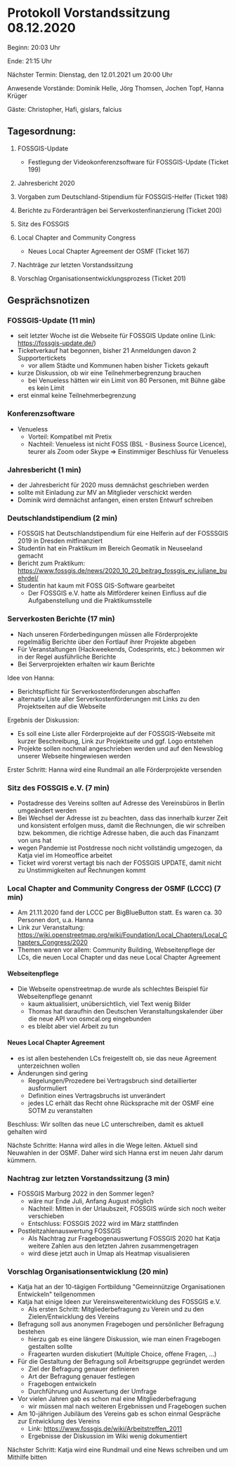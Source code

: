 # Protokoll Vorstandssitzung 08.12.2020

Beginn: 20:03 Uhr

Ende: 21:15 Uhr

Nächster Termin: Dienstag, den 12.01.2021 um 20:00 Uhr

Anwesende Vorstände: Dominik Helle, Jörg Thomsen, Jochen Topf, Hanna Krüger

Gäste: Christopher, Hafi, gislars, falcius

## Tagesordnung:

1. FOSSGIS-Update
    - Festlegung der Videokonferenzsoftware für FOSSGIS-Update (Ticket 199)

2. Jahresbericht 2020

3. Vorgaben zum Deutschland-Stipendium für FOSSGIS-Helfer (Ticket 198)

4. Berichte zu Förderanträgen bei Serverkostenfinanzierung (Ticket 200)

5. Sitz des FOSSGIS

6. Local Chapter and Community Congress
    - Neues Local Chapter Agreement der OSMF (Ticket 167)

7. Nachträge zur letzten Vorstandssitzung

8. Vorschlag Organisationsentwicklungsprozess (Ticket 201)

## Gesprächsnotizen

### FOSSGIS-Update (11 min)

- seit letzter Woche ist die Webseite für FOSSGIS Update online (Link: https://fossgis-update.de/)
- Ticketverkauf hat begonnen, bisher 21 Anmeldungen davon 2 Supportertickets
    - vor allem Städte und Kommunen haben bisher Tickets gekauft
- kurze Diskussion, ob wir eine Teilnehmerbegrenzung brauchen
    - bei Venueless hätten wir ein Limit von 80 Personen, mit Bühne gäbe es kein Limit
- erst einmal keine Teilnehmerbegrenzung

### Konferenzsoftware

- Venueless
    - Vorteil: Kompatibel mit Pretix
    - Nachteil: Venueless ist nicht FOSS (BSL - Business Source Licence), teurer als Zoom oder Skype
=> Einstimmiger Beschluss für Venueless

### Jahresbericht (1 min)

- der Jahresbericht für 2020 muss demnächst geschrieben werden
- sollte mit Einladung zur MV an Mitglieder verschickt werden
- Dominik wird demnächst anfangen, einen ersten Entwurf schreiben

### Deutschlandstipendium (2 min)

- FOSSGIS hat Deutschlandstipendium für eine Helferin auf der FOSSSGIS 2019 in Dresden mitfinanziert
- Studentin hat ein Praktikum im Bereich Geomatik in Neuseeland gemacht
- Bericht zum Praktikum: https://www.fossgis.de/news/2020_10_20_beitrag_fossgis_ev_juliane_buehrdel/
- Studentin hat kaum mit FOSS GIS-Software gearbeitet
    - Der FOSSGIS e.V. hatte als Mitförderer keinen Einfluss auf die Aufgabenstellung und die Praktikumsstelle

### Serverkosten Berichte  (17 min)

- Nach unseren Förderbedingungen müssen alle Förderprojekte regelmäßig Berichte über den Fortlauf ihrer Projekte abgeben
- Für Veranstaltungen (Hackweekends, Codesprints, etc.) bekommen wir in der Regel ausführliche Berichte
- Bei Serverprojekten erhalten wir kaum Berichte

Idee von Hanna:

- Berichtspflicht für Serverkostenförderungen abschaffen
- alternativ Liste aller Serverkostenförderungen mit Links zu den Projektseiten auf die Webseite

Ergebnis der Diskussion:

- Es soll eine Liste aller Förderprojekte auf der FOSSGIS-Webseite mit kurzer Beschreibung, Link zur Projektseite und ggf. Logo entstehen
- Projekte sollen nochmal angeschrieben werden und auf den Newsblog unserer Webseite hingewiesen werden

Erster Schritt: Hanna wird eine Rundmail an alle Förderprojekte versenden

### Sitz des FOSSGIS e.V. (7 min)

- Postadresse des Vereins sollten auf Adresse des Vereinsbüros in Berlin umgeändert werden
- Bei Wechsel der Adresse ist zu beachten, dass das innerhalb kurzer Zeit und konsistent erfolgen muss, damit die Rechnungen, die wir schreiben bzw. bekommen, die richtige Adresse haben, die auch das Finanzamt von uns hat
- wegen Pandemie ist Postdresse noch nicht vollständig umgezogen, da Katja viel im Homeoffice arbeitet
- Ticket wird vorerst vertagt bis nach der FOSSGIS UPDATE, damit nicht zu Unstimmigkeiten auf Rechnungen kommt

### Local Chapter and Community Congress der OSMF (LCCC) (7 min)

- Am 21.11.2020 fand der LCCC per BigBlueButton statt. Es waren ca. 30 Personen dort, u.a. Hanna
- Link zur Veranstaltung: https://wiki.openstreetmap.org/wiki/Foundation/Local_Chapters/Local_Chapters_Congress/2020
- Themen waren vor allem: Community Building, Webseitenpflege der LCs, die neuen Local Chapter und das neue Local Chapter Agreement

#### Webseitenpflege

- Die Webseite openstreetmap.de wurde als schlechtes Beispiel für Webseitenpflege genannt
    - kaum aktualisiert, unübersichtlich, viel Text wenig Bilder
    - Thomas hat daraufhin den Deutschen Veranstaltungskalender über die neue API von osmcal.org eingebunden
    - es bleibt aber viel Arbeit zu tun

#### Neues Local Chapter Agreement

- es ist allen bestehenden LCs freigestellt ob, sie das neue Agreement unterzeichnen wollen
- Änderungen sind gering
    - Regelungen/Prozedere bei Vertragsbruch sind detaillierter ausformuliert
    - Definition eines Vertragsbruchs ist unverändert
    - jedes LC erhält das Recht ohne Rücksprache mit der OSMF eine SOTM zu veranstalten

Beschluss: Wir sollten das neue LC unterschreiben, damit es aktuell gehalten wird

Nächste Schritte: Hanna wird alles in die Wege leiten. Aktuell sind Neuwahlen in der OSMF. Daher wird sich Hanna erst im neuen Jahr darum kümmern.

### Nachtrag zur letzten Vorstandssitzung (3 min)

- FOSSGIS Marburg 2022 in den Sommer legen?
    - wäre nur Ende Juli, Anfang August möglich
    - Nachteil: Mitten in der Urlaubszeit, FOSSGIS würde sich noch weiter verschieben
    - Entschluss: FOSSGIS 2022 wird im März stattfinden
- Postleitzahlenauswertung FOSSGIS
    - Als Nachtrag zur Fragebogenauswertung FOSSGIS 2020 hat Katja weitere Zahlen aus den letzten Jahren zusammengetragen
    - wird diese jetzt auch in Umap als Heatmap visualisieren

### Vorschlag Organisationsentwicklung (20 min)

- Katja hat an der 10-tägigen Fortbildung  "Gemeinnützige Organisationen Entwickeln" teilgenommen
- Katja hat einige Ideen zur Vereinsweiterentwicklung des FOSSGIS e.V.
    - Als ersten Schritt: Mitgliederbefragung zu Verein und zu den Zielen/Entwicklung des Vereins
- Befragung soll aus anonymen Fragebogen und persönlicher Befragung bestehen
    - hierzu gab es eine längere Diskussion, wie man einen Fragebogen gestalten sollte
    - Fragearten wurden diskutiert (Multiple Choice, offene Fragen, ...)
- Für die Gestaltung der Befragung soll Arbeitsgruppe gegründet werden
    - Ziel der Befragung genauer definieren
    - Art der Befragung genauer festlegen
    - Fragebogen entwickeln
    - Durchführung und Auswertung der Umfrage
- Vor vielen Jahren gab es schon mal eine Mitgliederbefragung
    - wir müssen mal nach weiteren Ergebnissen und Fragebogen suchen
- Am 10-jährigen Jubiläum des Vereins gab es schon einmal Gespräche zur Entwicklung des Vereins
    - Link: https://www.fossgis.de/wiki/Arbeitstreffen_2011
    - Ergebnisse der Diskussion im Wiki wenig dokumentiert

Nächster Schritt: Katja wird eine Rundmail und eine News schreiben und um Mithilfe bitten
